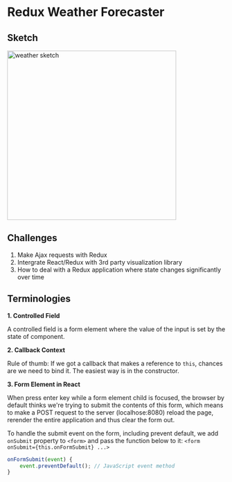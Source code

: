 # Redux Weather Forecaster

## Sketch

<img width="390" alt="weather sketch" src="https://user-images.githubusercontent.com/20265633/35716760-dce41b52-07a8-11e8-9338-5f90aeeed3e1.PNG">


## Challenges

1. Make Ajax requests with Redux
2. Intergrate React/Redux with 3rd party visualization library
3. How to deal with a Redux application where state changes significantly over time

## Terminologies

**1. Controlled Field**

A controlled field is a form element where the value of the input is set by the state of component.

**2. Callback Context**

Rule of thumb: If we got a callback that makes a reference to `this`, chances are we need to bind it. The easiest way is in the constructor.

**3. Form Element in React**

When press enter key while a form element child is focused, the browser by default thinks we're trying to submit the contents of this form, which means to make a POST request to the server (localhose:8080) reload the page, rerender the entire application and thus clear the form out. 

To handle the submit event on the form, including prevent default, we add `onSubmit` property to `<form>` and pass the function below to it: `<form onSubmit={this.onFormSubmit} ...>`

```javascript
onFormSubmit(event) {
	event.preventDefault();	// JavaScript event method
}
```